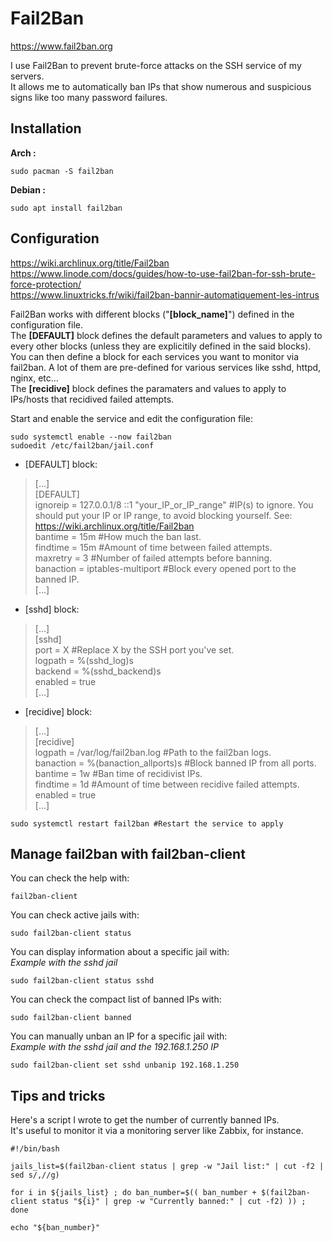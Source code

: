 # Fail2Ban

https://www.fail2ban.org

I use Fail2Ban to prevent brute-force attacks on the SSH service of my servers.  
It allows me to automatically ban IPs that show numerous and suspicious signs like too many password failures.  

## Installation

**Arch :** 

```
sudo pacman -S fail2ban
```
  
**Debian :**

```
sudo apt install fail2ban
```

## Configuration

https://wiki.archlinux.org/title/Fail2ban  
https://www.linode.com/docs/guides/how-to-use-fail2ban-for-ssh-brute-force-protection/  
https://www.linuxtricks.fr/wiki/fail2ban-bannir-automatiquement-les-intrus  

Fail2Ban works with different blocks ("**[block_name]**") defined in the configuration file.  
The **[DEFAULT]** block defines the default parameters and values to apply to every other blocks (unless they are explicitily defined in the said blocks).  
You can then define a block for each services you want to monitor via fail2ban. A lot of them are pre-defined for various services like sshd, httpd, nginx, etc...  
The **[recidive]** block defines the paramaters and values to apply to IPs/hosts that recidived failed attempts.  
   
Start and enable the service and edit the configuration file:  
  
```
sudo systemctl enable --now fail2ban
sudoedit /etc/fail2ban/jail.conf
```

- [DEFAULT] block:
> [...]  
> [DEFAULT]  
> ignoreip = 127.0.0.1/8 ::1 "your_IP_or_IP_range" #IP(s) to ignore. You should put your IP or IP range, to avoid blocking yourself. See: https://wiki.archlinux.org/title/Fail2ban  
> bantime = 15m #How much the ban last.  
> findtime = 15m #Amount of time between failed attempts.      
> maxretry = 3 #Number of failed attempts before banning.  
> banaction = iptables-multiport #Block every opened port to the banned IP.  
> [...]  
  
- [sshd] block:
> [...]   
> [sshd]  
> port = X #Replace X by the SSH port you've set.  
> logpath = %(sshd_log)s  
> backend = %(sshd_backend)s  
> enabled = true  
> [...]  
  
- [recidive] block:
> [...]  
> [recidive]  
> logpath  = /var/log/fail2ban.log #Path to the fail2ban logs.    
> banaction = %(banaction_allports)s #Block banned IP from all ports.  
> bantime  = 1w #Ban time of recidivist IPs.  
> findtime = 1d #Amount of time between recidive failed attempts.  
> enabled = true  
> [...]  
    
```
sudo systemctl restart fail2ban #Restart the service to apply
```

## Manage fail2ban with fail2ban-client

You can check the help with:  

```
fail2ban-client
```
  
You can check active jails with:  
  
```
sudo fail2ban-client status
```
  
You can display information about a specific jail with:  
*Example with the sshd jail*  
  
```
sudo fail2ban-client status sshd
```
  
You can check the compact list of banned IPs with:  
  
```
sudo fail2ban-client banned
```
  
You can manually unban an IP for a specific jail with:  
*Example with the sshd jail and the 192.168.1.250 IP*  
  
```
sudo fail2ban-client set sshd unbanip 192.168.1.250
```

## Tips and tricks

Here's a script I wrote to get the number of currently banned IPs.  
It's useful to monitor it via a monitoring server like Zabbix, for instance.  
  
```
#!/bin/bash

jails_list=$(fail2ban-client status | grep -w "Jail list:" | cut -f2 | sed s/,//g)

for i in ${jails_list} ; do ban_number=$(( ban_number + $(fail2ban-client status "${i}" | grep -w "Currently banned:" | cut -f2) )) ; done

echo "${ban_number}"
```
